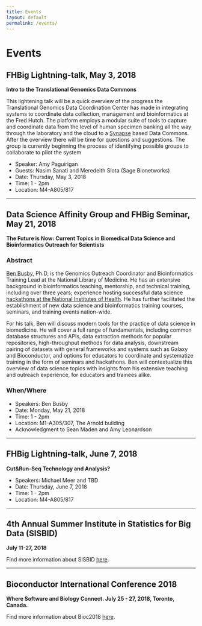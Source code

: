 ```yaml
---
title: Events
layout: default
permalink: /events/
---
```

# Events

## FHBig Lightning-talk, May 3, 2018
__Intro to the Translational Genomics Data Commons__

This lightening talk will be a quick overview of the progress the Translational Genomics Data Coordination Center has made in integrating systems to coordinate data collection, management and bioinformatics at the Fred Hutch.  The platform employs a modular suite of tools to capture and coordinate data from the level of human specimen banking all the way through the laboratory and the cloud to a [Synapse](https://www.synapse.org/) based Data Commons. After the overview there will be time for questions and suggestions.  The group is currently beginning the process of identifying possible groups to collaborate to pilot the system

- Speaker: Amy Paguirigan
- Guests: Nasim Sanati and Meredeith Slota (Sage Bionetworks)
- Date: Thursday,  May 3, 2018
- Time: 1 - 2pm
- Location: M4-A805/817

---

## Data Science Affinity Group and FHBig Seminar, May 21, 2018
__The Future is Now: Current Topics in Biomedical Data Science and Bioinformatics Outreach for
Scientists__

### Abstract
[Ben Busby](http://linkedin.com/in/dcgenomics), Ph.D, is the
Genomics Outreach Coordinator and Bioinformatics Training Lead at the
National Library of Medicine. He has an extensive background in
bioinformatics teaching, mentorship, and technical training, including
over three years; experience hosting successful data science
[hackathons  at the National Institutes of Health](https://github.com/NCBI-Hackathons). He 
has further facilitated the establishment of new data science and
bioinformatics training courses, seminars, and training events nation-wide.

For his talk, Ben will discuss modern tools for the practice of data science
in biomedicine. He will cover a full range of fundamentals, including
common database structures and APIs, data extraction methods for
popular repositories, high-throughput methods for data analysis,
downstream pairing of datasets with general frameworks and systems
such as Galaxy and Bioconductor, and options for educators to
coordinate and systematize training in the form of seminars and
hackathons. Ben will contextualize this overview of data science
topics with insights from his extensive teaching and outreach
experience, for educators and trainees alike.

### When/Where
- Speakers: Ben Busby
- Date: Monday, May 21, 2018
- Time: 1 - 2pm
- Location: M1-A305/307, The Arnold building
- Acknowledgment to Sean Maden and Amy Leonardson

---

## FHBig Lightning-talk, June 7, 2018
__Cut&Run-Seq Technology and Analysis?__

- Speakers: Michael Meer and TBD
- Date: Thursday,  June 7, 2018
- Time: 1 - 2pm
- Location: M4-A805/817

---

## 4th Annual Summer Institute in Statistics for Big Data (SISBID)
__July 11-27, 2018__

Find more information about SISBID [here](http://www.biostat.washington.edu/suminst/sisbid).

---

## Bioconductor International Conference 2018
__Where Software and Biology Connect. July 25 - 27, 2018, Toronto, Canada.__

Find more information about Bioc2018 [here](http://bioc2018.bioconductor.org/).
